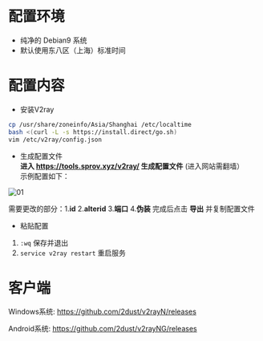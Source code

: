 # 配置环境
- 纯净的 Debian9 系统
- 默认使用东八区（上海）标准时间

# 配置内容
- 安装V2ray
```bash
cp /usr/share/zoneinfo/Asia/Shanghai /etc/localtime
bash <(curl -L -s https://install.direct/go.sh)
vim /etc/v2ray/config.json
```
- 生成配置文件     
**进入 https://tools.sprov.xyz/v2ray/ 生成配置文件**  (进入网站需翻墙）           
示例配置如下：   

![01](https://github.com/charlieethan/firewall-proxy/blob/master/photos/3.jpg)

需要更改的部分：1.**id**  2.**alterid**  3.**端口**  4.**伪装**
完成后点击 **导出** 并复制配置文件  
- 粘贴配置   
1. `:wq` 保存并退出  
2. `service v2ray restart` 重启服务

# 客户端
Windows系统: https://github.com/2dust/v2rayN/releases

Android系统: https://github.com/2dust/v2rayNG/releases 
